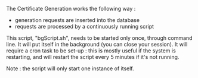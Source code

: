 The Certificate Generation works the following way : 
- generation requests are inserted into the database
- requests are processed by a continuously running script

This script, "bgScript.sh",  needs to be started only once, through command line.
It will put itself in the background (you can close your session).
It will require a cron task to be set-up : this is mostly useful if the system is restarting, and will restart the script every 5 minutes if it's not running.

Note : the script will only start one instance of itself.